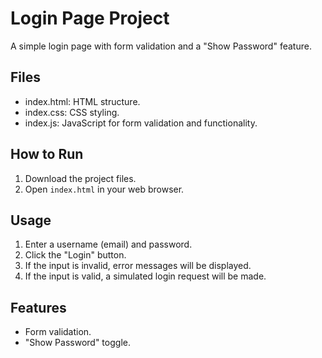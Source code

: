 # Login Page Project

A simple login page with form validation and a "Show Password" feature.

## Files

- index.html: HTML structure.
- index.css: CSS styling.
- index.js: JavaScript for form validation and functionality.

## How to Run

1. Download the project files.
2. Open `index.html` in your web browser.

## Usage

1. Enter a username (email) and password.
2. Click the "Login" button.
3. If the input is invalid, error messages will be displayed.
4. If the input is valid, a simulated login request will be made.

## Features

- Form validation.
- "Show Password" toggle.


